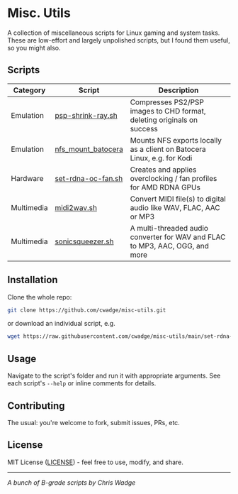 # Misc. Utils
A collection of miscellaneous scripts for Linux gaming and system tasks. These are low-effort and largely unpolished scripts, but I found them useful, so you might also.

## Scripts
| Category | Script | Description |
|----------|--------|-------------|
| Emulation | [psp-shrink-ray.sh](psp-shrink-ray.sh) | Compresses PS2/PSP images to CHD format, deleting originals on success |
| Emulation | [nfs_mount_batocera](nfs_mount_batocera) | Mounts NFS exports locally as a client on Batocera Linux, e.g. for Kodi |
| Hardware | [set-rdna-oc-fan.sh](set-rdna-oc-fan.sh) | Creates and applies overclocking / fan profiles for AMD RDNA GPUs |
| Multimedia | [midi2wav.sh](midi2wav.sh) | Convert MIDI file(s) to digital audio like WAV, FLAC, AAC or MP3 |
| Multimedia | [sonicsqueezer.sh](sonicsqueezer.sh) | A multi-threaded audio converter for WAV and FLAC to MP3, AAC, OGG, and more | 

## Installation
Clone the whole repo:
```bash
git clone https://github.com/cwadge/misc-utils.git
```

or download an individual script, e.g.
```bash
wget https://raw.githubusercontent.com/cwadge/misc-utils/main/set-rdna-oc-fan.sh
```

## Usage
Navigate to the script's folder and run it with appropriate arguments. See each script's `--help` or inline comments for details.

## Contributing
The usual: you're welcome to fork, submit issues, PRs, etc.

## License
MIT License ([LICENSE](https://opensource.org/license/MIT)) - feel free to use, modify, and share.

---

_A bunch of B-grade scripts by Chris Wadge_
